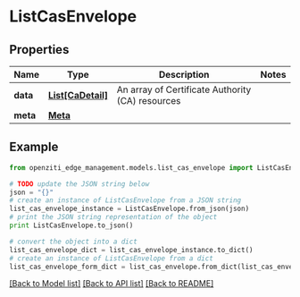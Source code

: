 # ListCasEnvelope


## Properties
Name | Type | Description | Notes
------------ | ------------- | ------------- | -------------
**data** | [**List[CaDetail]**](CaDetail.md) | An array of Certificate Authority (CA) resources | 
**meta** | [**Meta**](Meta.md) |  | 

## Example

```python
from openziti_edge_management.models.list_cas_envelope import ListCasEnvelope

# TODO update the JSON string below
json = "{}"
# create an instance of ListCasEnvelope from a JSON string
list_cas_envelope_instance = ListCasEnvelope.from_json(json)
# print the JSON string representation of the object
print ListCasEnvelope.to_json()

# convert the object into a dict
list_cas_envelope_dict = list_cas_envelope_instance.to_dict()
# create an instance of ListCasEnvelope from a dict
list_cas_envelope_form_dict = list_cas_envelope.from_dict(list_cas_envelope_dict)
```
[[Back to Model list]](../README.md#documentation-for-models) [[Back to API list]](../README.md#documentation-for-api-endpoints) [[Back to README]](../README.md)


